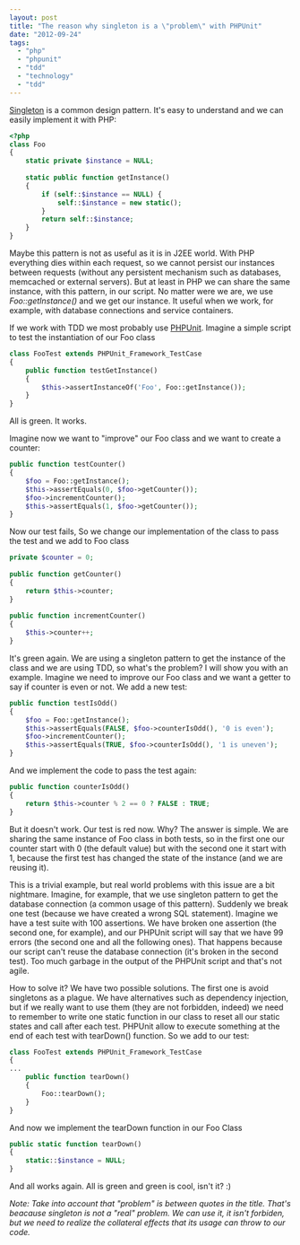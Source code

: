 ```yaml
---
layout: post
title: "The reason why singleton is a \"problem\" with PHPUnit"
date: "2012-09-24"
tags: 
  - "php"
  - "phpunit"
  - "tdd"
  - "technology"
  - "tdd"
---
```


[Singleton](http://en.wikipedia.org/wiki/Singleton_pattern) is a common design pattern. It's easy to understand and we can easily implement it with PHP:

```php
<?php
class Foo
{
    static private $instance = NULL;
 
    static public function getInstance()
    {
        if (self::$instance == NULL) {
            self::$instance = new static();
        }
        return self::$instance;
    }
}
```

Maybe this pattern is not as useful as it is in J2EE world. With PHP everything dies within each request, so we cannot persist our instances between requests (without any persistent mechanism such as databases, memcached or external servers). But at least in PHP we can share the same instance, with this pattern, in our script. No matter were we are, we use _Foo::getInstance()_ and we get our instance. It useful when we work, for example, with database connections and service containers.

If we work with TDD we most probably use [PHPUnit](http://www.phpunit.de/manual/3.7/en/index.html). Imagine a simple script to test the instantiation of our Foo class 

```php
class FooTest extends PHPUnit_Framework_TestCase
{
    public function testGetInstance()
    {
        $this->assertInstanceOf('Foo', Foo::getInstance());
    }
}
```

All is green. It works.

Imagine now we want to "improve" our Foo class and we want to create a counter:

```php
public function testCounter()
{
    $foo = Foo::getInstance();
    $this->assertEquals(0, $foo->getCounter());
    $foo->incrementCounter();
    $this->assertEquals(1, $foo->getCounter());
}
```

Now our test fails, So we change our implementation of the class to pass the test and we add to Foo class

```php
private $counter = 0;
 
public function getCounter()
{
    return $this->counter;
}
 
public function incrementCounter()
{
    $this->counter++;
}
```

It's green again. We are using a singleton pattern to get the instance of the class and we are using TDD, so what's the problem? I will show you with an example. Imagine we need to improve our Foo class and we want a getter to say if counter is even or not. We add a new test:

```php
public function testIsOdd()
{
    $foo = Foo::getInstance();
    $this->assertEquals(FALSE, $foo->counterIsOdd(), '0 is even');
    $foo->incrementCounter();
    $this->assertEquals(TRUE, $foo->counterIsOdd(), '1 is uneven');
}
```

And we implement the code to pass the test again:

```php
public function counterIsOdd()
{
    return $this->counter % 2 == 0 ? FALSE : TRUE;
}
```

But it doesn't work. Our test is red now. Why? The answer is simple. We are sharing the same instance of Foo class in both tests, so in the first one our counter start with 0 (the default value) but with the second one it start with 1, because the first test has changed the state of the instance (and we are reusing it).

This is a trivial example, but real world problems with this issue are a bit nightmare. Imagine, for example, that we use singleton pattern to get the database connection (a common usage of this pattern). Suddenly we break one test (because we have created a wrong SQL statement). Imagine we have a test suite with 100 assertions. We have broken one assertion (the second one, for example), and our PHPUnit script will say that we have 99 errors (the second one and all the following ones). That happens because our script can't reuse the database connection (it's broken in the second test). Too much garbage in the output of the PHPUnit script and that's not agile.

How to solve it? We have two possible solutions. The first one is avoid singletons as a plague. We have alternatives such as dependency injection, but if we really want to use them (they are not forbidden, indeed) we need to remember to write one static function in our class to reset all our static states and call after each test. PHPUnit allow to execute something at the end of each test with tearDown() function. So we add to our test:

```php
class FooTest extends PHPUnit_Framework_TestCase
{
...
    public function tearDown()
    {
        Foo::tearDown();
    }
}
```

And now we implement the tearDown function in our Foo Class 

```php
public static function tearDown()
{
    static::$instance = NULL;
}
```

And all works again. All is green and green is cool, isn't it? :)

_Note: Take into account that "problem" is between quotes in the title. That's beacause singleton is not a "real" problem. We can use it, it isn't forbiden, but we need to realize the collateral effects that its usage can throw to our code._
